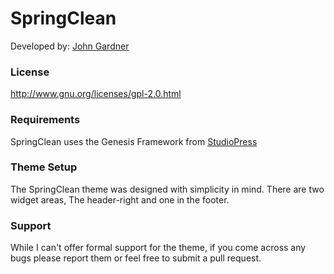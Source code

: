 # SpringClean

Developed by: [John Gardner](http://arconixpc.com)

### License

http://www.gnu.org/licenses/gpl-2.0.html

### Requirements

SpringClean uses the Genesis Framework from [StudioPress](http://studiopress.com)

### Theme Setup

The SpringClean theme was designed with simplicity in mind. There are two widget areas, The header-right and one in the footer.

### Support

While I can't offer formal support for the theme, if you come across any bugs please report them or feel free to submit a pull request.